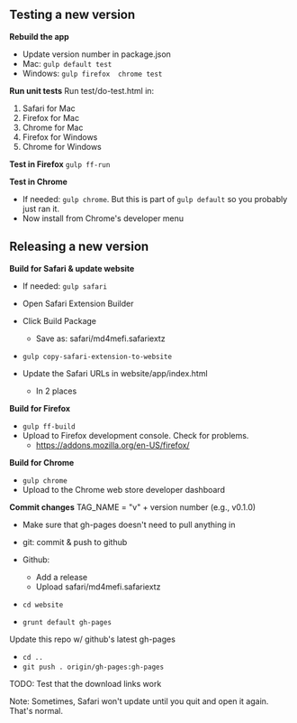 Testing a new version
---------------------
**Rebuild the app**
* Update version number in package.json
* Mac: `gulp default test`
* Windows: `gulp firefox  chrome test`

**Run unit tests**
Run test/do-test.html in:
1. Safari for Mac
2. Firefox for Mac
3. Chrome for Mac
4. Firefox for Windows
5. Chrome for Windows

**Test in Firefox**
`gulp ff-run`

**Test in Chrome**
* If needed: `gulp chrome`. But this is part of `gulp default` so you probably just ran it.
* Now install from Chrome's developer menu

Releasing a new version
-----------------------
**Build for Safari & update website**
* If needed: `gulp safari`

* Open Safari Extension Builder
* Click Build Package
    - Save as: safari/md4mefi.safariextz

* `gulp copy-safari-extension-to-website`
* Update the Safari URLs in website/app/index.html
    - In 2 places

**Build for Firefox**
* `gulp ff-build`
* Upload to Firefox development console. Check for problems.
    - https://addons.mozilla.org/en-US/firefox/

**Build for Chrome**
* `gulp chrome`
* Upload to the Chrome web store developer dashboard

**Commit changes**
TAG_NAME = "v" + version number (e.g., v0.1.0)

* Make sure that gh-pages doesn't need to pull anything in

* git: commit & push to github
* Github: 
    - Add a release
    - Upload safari/md4mefi.safariextz

* `cd website`
* `grunt default gh-pages`

Update this repo w/ github's latest gh-pages
* `cd ..`
* `git push . origin/gh-pages:gh-pages`

TODO: Test that the download links work

Note: Sometimes, Safari won't update until you quit and open it again. That's normal.
